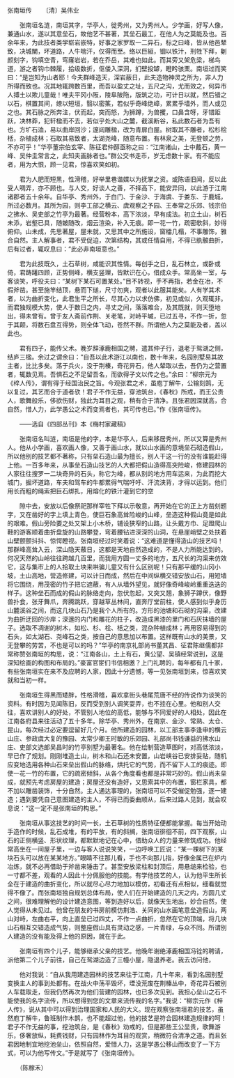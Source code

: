 张南垣传
　　〔清〕吴伟业

　　张南垣名涟，南垣其字，华亭人，徙秀州，又为秀州人。少学画，好写人像，兼通山水，遂以其意垒石，故他艺不甚著，其垒石最工，在他人为之莫能及也。百余年来，为此技者类学崭岩嵌特，好事之家罗取一二异石，标之曰峰，皆从他邑辇致，决城闉，坏道路，人牛喘汗，仅得而至。络以巨絙，锢以铁汁，刑牲下拜，劖颜刻字，钩填空青，穹窿岩岩，若在乔岳，其难也如此。而其旁又架危梁，梯鸟道，游之者钩巾棘履，拾级数折，伛偻入深洞，扪壁投罅，瞪盻骇栗。南垣过而笑曰：“是岂知为山者耶！今夫群峰造天，深岩蔽日，此夫造物神灵之所为，非人力所得而致也。况其地辄跨数百里，而吾以盈丈之址，五尺之沟，尤而效之，何异市人搏土以欺儿童哉！唯夫平冈小阪，陵阜陂陁，版筑之功，可计日以就，然后错之以石，棋置其间，缭以短垣，翳以密筿，若似乎奇峰绝嶂，累累乎墙外，而人或见之也。其石脉之所奔注，伏而起，突而怒，为狮蹲，为兽攫，口鼻含呀，牙错距跃，决林莽，犯轩楹而不去，若似乎处大山之麓，截溪断谷，私此数石者为吾有也。方圹石洫，易以曲岸回沙；邃闼雕楹，改为青扉白屋。树取其不雕者，松杉桧栝，杂植成林；石取其易致者，太湖尧峰，随意布置。有林泉之美，无登顿之劳，不亦可乎！”华亭董宗伯玄宰、陈征君仲醇亟称之曰：“江南诸山，土中戴石，黄一峰、吴仲圭常言之，此知夫画脉者也。”群公交书走币，岁无虑数十家。有不能应者，用为大恨，顾一见君，惊喜欢笑如初。

　　君为人肥而短黑，性滑稽，好举里巷谐媟以为抚掌之资。或陈语旧闻，反以此受人啁弄，亦不顾也。与人交，好谈人之善，不择高下，能安异同，以此游于江南诸郡者五十余年。自华亭、秀州外，于白门、于金沙、于海虞、于娄东、于鹿城，所过必数月。其所为园，则李工部之横云、虞观察之予园、王奉常之乐郊、钱宗伯之拂水、吴吏部之竹亭为最著。经营粉本，高下浓淡，早有成法。初立土山，树石未添，岩壑已具，随皴随改，烟云渲染，补入无痕。即一花一竹，疏密欹斜，妙得俯仰。山未成，先思著屋，屋未就，又思其中之所施设，窗櫺几榻，不事雕饰，雅合自然。主人解事者，君不受促迫，次第结构，其或任情自用，不得已骫骳曲折，后有过者，辄叹息曰：“此必非南垣意也。”

　　君为此技既久，土石草树，咸能识其性情。每创手之日，乱石林立，或卧或倚，君踌躇四顾，正势侧峰，横支竖理，皆默识在心，借成众手。常高坐一室，与客谈笑，呼役夫曰：“某树下某石可置某处。”目不转视，手不再指，若金在冶，不假斧凿。甚至施竿结顶，悬而下缒，尺寸勿爽，观者以此服其能矣。人有学其术者，以为曲折变化，此君生平之所长，尽其心力以求仿佛，初见或似，久观辄非。而君独规模大势，使人于数日之内，寻丈之间，落落难合，及其既就，则天堕地出，得未曾有。曾于友人斋前作荆、关老笔，对峙平墄，已过五寻，不作一折，忽于其颠，将数石盘互得势，则全体飞动，苍然不群。所谓他人为之莫能及者，盖以此也。

　　君有四子，能传父术。晚岁辞涿鹿相国之聘，遣其仲子行，退老于鸳湖之侧，结庐三楹。余过之谓余曰：“自吾以此术游江以南也，数十年来，名园别墅易其故主者，比比多矣。荡于兵火，没于荆榛，奇花异石，他人辇取以去，吾仍为之营置者，辄数见焉。吾惧石之不足留吾名，而欲得子文以传之也。”余曰：“柳宗元为《梓人传》，谓有得于经国治民之旨。今观张君之术，虽庖丁解牛，公输刻鹄，无以复过，其艺而合于道者欤！君子不作无益，穿池筑台，《春秋》所戒，而王公贵人，歌舞般乐，侈欲伤财，独此为耳目之观，稍有合于清净。且张君因深就高，合自然，惜人力，此学愚公之术而变焉者也，其可传也已。”作《张南垣传》。

　　——选自《四部丛刊》本《梅村家藏稿》

　　张南垣名叫涟，南垣是他的字，本是华亭人，后来移居秀州，所以又算是秀州人。他从小学画，喜欢画人像，又善于画山水，就以山水画的意境垒石砌造假山，所以他别的技艺都不著称，只有垒石造山最为擅长，别人干这一行的没有谁能赶得上他。一百多年来，从事垒石造山技艺的人大都把假山造得高突险峻，修建园林的人家往往搜罗一二块奇异的石头，称它为峰，都从别的地方用车运来，为此而挖大城门，掘坏道路，车夫和驾车的牛都累得气喘吁吁、汗流浃背，才得以运到。他们用长而粗的绳索把巨石绑扎，用熔化的铁汁灌到它的空

　　隙中去，安放以后像祭祀那样宰牲下拜以示敬意，再开始在它的正上方凿刻题字，又在凿好的字上填上青色，使巨石象高耸险峻的山峰，垒造这种假山竟是如此的艰难。假山旁险要之处又架上小木桥，铺设狭窄的山路，让头戴方巾、足蹬爬山鞋的游客顺着曲折盘旋的山路攀登，弯着腰钻进深深的山洞，在悬崖峭壁之处扶着山壁颤颤抖抖、惊愕瞪视。张南垣经过时笑着说：“这难道是懂得造山的技艺吗！那群峰高耸入云，深山隐天蔽日，这都是天地自然造成的，不是人力所能达到的。何况天然的山岭往往跨越几百里，而我用方圆一丈多的地方，五尺长的沟渠来仿效它，这与集市上的人拾取土块来哄骗儿童又有什么区别呢！只有那平缓的山冈小坡，土山高地，营造修建，可以计日而成，然后在中间纵横交错安放山石，用短墙将它围绕，用茂密的竹子把它遮蔽，有人从墙外望见，就好像奇峰峻岭重重迭迭的样子。这种垒石而成的假山的脉络走向，忽伏忽起，又突又翘，象狮子蹲伏，像野兽扑食，张牙舞爪，奔腾跳跃，穿越草丛林间，直奔厅堂前柱，使人感到似乎身历山麓溪谷之间，而这几块山石乃是我个人所有的。方形的池塘和石砌的沟渠，改建为曲折迂回的沙岸；深邃的内门和雕花的柱子，改造成黑漆的里门和石灰抹墙的屋子。选取不凋谢的树木，如松、杉、桧、栝之类，混杂种植成林；再用容易得到的石头，如太湖石、尧峰石之类，按自己的意思加以布置。这样既有山水的美景，又无登攀的劳苦，不也是可以的吗？”华亭的南京礼部尚书董其昌、征君陈继儒都非常称赞张南垣的构思，说：“江南各山，土上有石，黄公望、吴镇经常说到，这是深知绘画的构图和布局的。”豪富官宦们书信相邀？上门礼聘的，每年都有几十家，有些张南垣实在来不及应聘的人家，因此十分遗憾，等一见张南垣到来，惊喜欢笑就和当初一样。

　　张南垣生得黑而矮胖，性格滑稽，喜欢拿街头巷尾荒唐不经的传说作为谈笑的资料。有时因为见闻陈旧，反而受到别人调笑耍弄，也不挂在心里。他和别人交往，喜欢讲别人的好处，不管别人地位的高低，能够与不同爱好的人相处，因此在江南各府县来往活动了五十多年。除华亭、秀州外，在南京、金沙、常熟、太仓、昆山，每次经过必定要逗留好几个月。他所建造的园林，以工部主事李逢申的横云山庄、参政虞大复的豫园、太常少卿王时敏的乐郊园、礼部尚书钱谦益的拂水山庄、吏部文选郎吴昌时的竹亭别墅为最著名。他在绘制营造草图时，对高低浓淡，早已作了规划。刚刚堆造土山，树木和山石还未安置，山岩峡谷已安排妥贴，随机应变地选用各种山石来垒出假山的脉络，烘托它的气势，而不留下人工的痕迹。即使一花一竹的布置，它的疏密倾斜，从各个角度看也都是非常巧妙的。假山尚未垒成，就预先考虑房屋的建造；房屋还没有造好，又思索其中的布置，窗栏家具，都不加以雕凿装饰，十分自然。主人通达事理的，张南垣可以不受催促勉强，逐一建造；遇到要凭自己意图建造的主人，不得已而委曲顺从，后来过路人见到，就会叹息说：“这一定不是张南垣的构思。”

　　张南垣从事这技艺的时间一长，土石草树的性质特征便都能掌握。每当开始动手造作的时候，乱石成堆，有的平放，有的斜搁，张南垣徘徊不前，四下观察，山石的正侧横竖、形状纹理，都默默地记在心中，借助众人的力量来修筑成功。他经常高坐在一间屋子里，一边与客人说说笑笑，一边呼唤工匠说：“某一棵树下的某块石头可以放在某某地方。”眼睛不往那儿看，手也不向那儿指，好像金属已在炉内冶炼，就不必再借助于斧凿来锤击了。甚至安放梁柱和封顶后，用悬缒来检验，也一寸都不差，观看的人因此十分佩服他的技能。有学他技艺的人，认为他平生所长全在于建造的曲折变化，所以就尽心尽力地加以模仿，初看还有点相似，细看就觉得不像了。而张南垣独自规划总体布局，使人们在开始建造的几天之内，方圆几丈之间，很难理解他的设计建造意图，等到造好以后，就像天生地出，妙合自然，使人觉得从未见过。他曾在朋友的书房前模仿荆浩、关同的山水画笔意垒造假山，两山对峙，左曲右平，向上直垒已过四丈，不作一点曲折，忽然在它的顶端，将几块山石相互交错造成气势，则整座假山具有灵动之感，一片青绿，与众不同。所谓别人建造的没有能及得上他的原因，就在于此。

　　张南垣有四个儿子，能够继承父亲的技艺。他晚年谢绝涿鹿相国冯铨的聘请，派他第二个儿子前往，自己在鸳湖边造了三幢小屋，隐退养老。我去访问他，

　　他对我说：“自从我用建造园林的技艺来往于江南，几十年来，看到名园别墅变换主人的事到处都有。在战火中荡平毁坏，堙没荒废在荆榛丛中，奇花异石被别人车载取走，但我仍然再次为他们营建的园林，也已多次见到。我担心垒山之石不能使我的名字流传，所以想得到您的文章来流传我的名字。”我说：“柳宗元作《梓人传》，说从其中可以得到治理国家和人民的大义。现在观察张南垣君的技艺，虽然庖丁解牛，鲁班制作木鹊，也不能超过他，他的技艺是符合园林建造规律的呵！君子不作无益的事，挖池筑台，是《春秋》劝戒的，但是那些王公显贵，歌舞游乐，侈奢放纵，耗费钱财，只有园林作为耳目的观赏，稍微符合清净之道。而且张君因地制宜地挖池垒山，依照自然，爱惜人力，这是学愚公移山而改变了一下方式，可以为他写传文。”于是就写了《张南垣传》。

　　（陈稼禾） 


